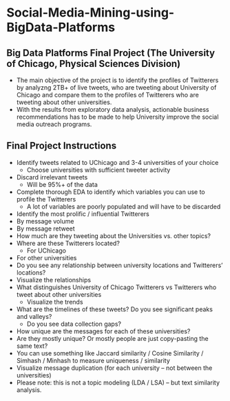 # Social-Media-Mining-using-BigData-Platforms
## Big Data Platforms Final Project (The University of Chicago, Physical Sciences Division)

- The main objective of the project is to identify the profiles of Twitterers by analyzng 2TB+ of live tweets, who are tweeting about University of Chicago and compare them to the profiles of Twitterers who are tweeting about other universities. 
- With the results from exploratory data analysis, actionable business recommendations has to be made to help University improve the social media outreach programs. 
## Final Project Instructions

- Identify tweets related to UChicago and 3-4 universities of your choice
  - Choose universities with sufficient tweeter activity
- Discard irrelevant tweets
  - Will be 95%+ of the data
- Complete thorough EDA to identify which variables you can use to profile the Twitterers
  - A lot of variables are poorly populated and will have to be discarded
- Identify the most prolific / influential Twitterers
 - By message volume
 - By message retweet
 - How much are they tweeting about the Universities vs. other topics?
- Where are these Twitterers located?
  - For UChicago
 - For other universities
 - Do you see any relationship between university locations and Twitterers’ locations?
 - Visualize the relationships
- What distinguishes University of Chicago Twitterers vs Twitterers who tweet about other universities
  - Visualize the trends
- What are the timelines of these tweets? Do you see significant peaks and valleys?
  - Do you see data collection gaps?
- How unique are the messages for each of these universities?
 - Are they mostly unique? Or mostly people are just copy-pasting the same text?
 - You can use something like Jaccard similarity / Cosine Similarity / Simhash / Minhash to measure uniqueness / similarity
 - Visualize message duplication (for each university – not between the universities)
 - Please note: this is not a topic modeling (LDA / LSA) – but text similarity analysis.
